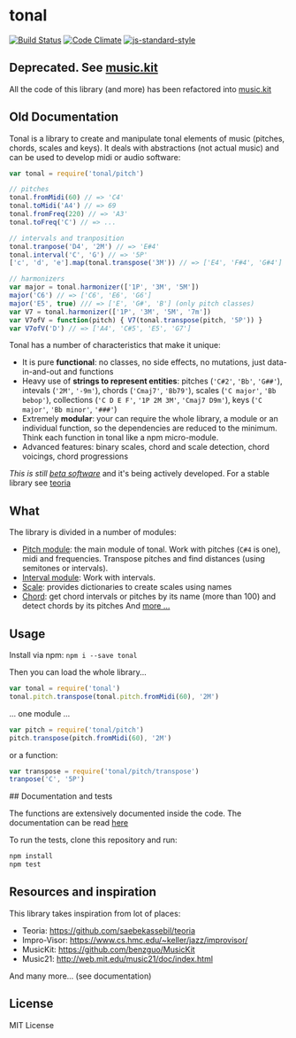 # tonal

[![Build Status](https://travis-ci.org/danigb/tonal.svg?branch=master)](https://travis-ci.org/danigb/tonal)
[![Code Climate](https://codeclimate.com/github/danigb/tonal/badges/gpa.svg)](https://codeclimate.com/github/danigb/tonal)
[![js-standard-style](https://img.shields.io/badge/code%20style-standard-brightgreen.svg?style=flat)](https://github.com/feross/standard)


## Deprecated. See [music.kit](https://github.com/danigb/music.kit)

All the code of this library (and more) has been refactored into [music.kit](https://github.com/danigb/music.kit)

## Old Documentation

Tonal is a library to create and manipulate tonal elements of music (pitches, chords, scales and keys). It deals with abstractions (not actual music) and can be used to develop midi or audio software:

```js
var tonal = require('tonal/pitch')

// pitches
tonal.fromMidi(60) // => 'C4'
tonal.toMidi('A4') // => 69
tonal.fromFreq(220) // => 'A3'
tonal.toFreq('C') // => ...

// intervals and tranposition
tonal.tranpose('D4', '2M') // => 'E#4'
tonal.interval('C', 'G') // => '5P'
['c', 'd', 'e'].map(tonal.transpose('3M')) // => ['E4', 'F#4', 'G#4']

// harmonizers
var major = tonal.harmonizer(['1P', '3M', '5M'])
major('C6') // => ['C6', 'E6', 'G6']
major('E5', true) /// => ['E', 'G#', 'B'] (only pitch classes)
var V7 = tonal.harmonizer(['1P', '3M', '5M', '7m'])
var V7ofV = function(pitch) { V7(tonal.transpose(pitch, '5P')) }
var V7ofV('D') // => ['A4', 'C#5', 'E5', 'G7']
```

Tonal has a number of characteristics that make it unique:

- It is pure __functional__: no classes, no side effects, no mutations, just data-in-and-out and functions
- Heavy use of __strings to represent entities__: pitches (`'C#2'`, `'Bb'`, `'G##'`), intevals (`'2M'`, `'-9m'`), chords (`'Cmaj7'`, `'Bb79'`), scales (`'C major'`, `'Bb bebop'`), collections (`'C D E F'`, `'1P 2M 3M'`, `'Cmaj7 D9m'`), keys (`'C major'`, `'Bb minor'`, `'###'`)
- Extremely __modular__: your can require the whole library, a module or an individual function, so the dependencies are reduced to the minimum. Think each function in tonal like a npm micro-module.
- Advanced features: binary scales, chord and scale detection, chord voicings, chord progressions

_This is still [beta software](https://github.com/danigb/tonal/blob/master/docs/TODO.md)_ and it's being actively developed. For a stable library see [teoria](https://github.com/saebekassebil/teoria)

## What

The library is divided in a number of modules:

- [Pitch module](https://github.com/danigb/tonal/blob/master/docs/DOCUMENTATION.md#pitch-module): the main module of tonal. Work with pitches (`C#4` is one), midi and frequencies. Transpose pitches and find distances (using semitones or intervals).
- [Interval module](https://github.com/danigb/tonal/blob/master/docs/DOCUMENTATION.md#interval-module): Work with intervals.
- [Scale](https://github.com/danigb/tonal/blob/master/docs/DOCUMENTATION.md#scale-module): provides dictionaries to create scales using names
- [Chord](https://github.com/danigb/tonal/blob/master/docs/DOCUMENTATION.md#chord-module): get chord intervals or pitches by its name (more than 100) and detect chords by its pitches
And [more ...](https://github.com/danigb/tonal/blob/master/docs/DOCUMENTATION.md)

## Usage

Install via npm: `npm i --save tonal`

Then you can load the whole library...

```js
var tonal = require('tonal')
tonal.pitch.transpose(tonal.pitch.fromMidi(60), '2M')
```

... one module ...

```js
var pitch = require('tonal/pitch')
pitch.transpose(pitch.fromMidi(60), '2M')
```

or a function:

```js
var transpose = require('tonal/pitch/transpose')
tranpose('C', '5P')
```

## Documentation and tests

The functions are extensively documented inside the code. The documentation can be read [here](https://github.com/danigb/tonal/blob/master/docs/DOCUMENTATION.md)

To run the tests, clone this repository and run:

```bash
npm install
npm test
```

## Resources and inspiration

This library takes inspiration from lot of places:

- Teoria: https://github.com/saebekassebil/teoria
- Impro-Visor: https://www.cs.hmc.edu/~keller/jazz/improvisor/
- MusicKit: https://github.com/benzguo/MusicKit
- Music21: http://web.mit.edu/music21/doc/index.html

And many more... (see documentation)

## License

MIT License
